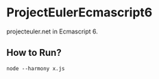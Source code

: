 # ProjectEulerEcmascript6

projecteuler.net in Ecmascript 6.

## How to Run?
```
node --harmony x.js
```
